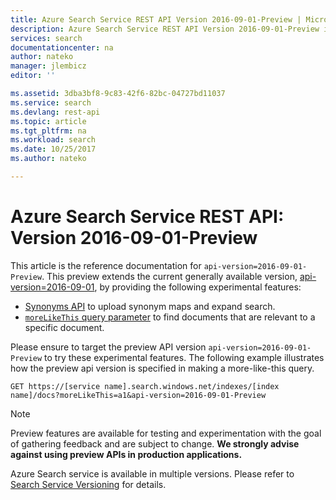```yaml
---
title: Azure Search Service REST API Version 2016-09-01-Preview | Microsoft Docs
description: Azure Search Service REST API Version 2016-09-01-Preview includes experimental features such as Synonyms and moreLikeThis searches.
services: search
documentationcenter: na
author: nateko
manager: jlembicz
editor: ''

ms.assetid: 3dba3bf8-9c83-42f6-82bc-04727bd11037
ms.service: search
ms.devlang: rest-api
ms.topic: article
ms.tgt_pltfrm: na
ms.workload: search
ms.date: 10/25/2017
ms.author: nateko

---
```

# Azure Search Service REST API: Version 2016-09-01-Preview
This article is the reference documentation for `api-version=2016-09-01-Preview`. This preview extends the current generally available version, [api-version=2016-09-01](https://msdn.microsoft.com/library/dn798935.aspx), by providing the following experimental features:

* [Synonyms API](search-synonyms.md) to upload synonym maps and expand search.
* [`moreLikeThis` query parameter](search-more-like-this.md) to find documents that are relevant to a specific document.

Please ensure to target the preview API version `api-version=2016-09-01-Preview` to try these experimental features. The following example illustrates how the preview api version is specified in making a more-like-this query.

    GET https://[service name].search.windows.net/indexes/[index name]/docs?moreLikeThis=a1&api-version=2016-09-01-Preview

> [!NOTE]
> Preview features are available for testing and experimentation with the goal of gathering feedback and are subject to change. **We strongly advise against using preview APIs in production applications.**

Azure Search service is available in multiple versions. Please refer to [Search Service Versioning](http://msdn.microsoft.com/library/azure/dn864560.aspx) for details.
